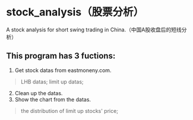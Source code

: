 # stock_analysis（股票分析）
A stock analysis for short swing trading in China.（中国A股收盘后的短线分析）

## This program has 3 fuctions:
1. Get stock datas from eastmoneny.com.
  > LHB datas;
> limit up datas;
2. Clean up the datas.
3. Show the chart from the datas.
  > the distribution of limit up stocks' price;
  


